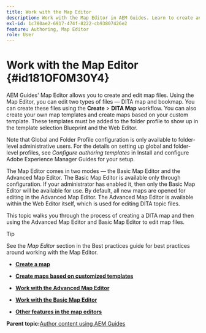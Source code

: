 ```yaml
---
title: Work with the Map Editor
description: Work with the Map Editor in AEM Guides. Learn to create and edit a map file in AEM map editor.
exl-id: 1c780ae2-6917-474f-8222-cb93807426e2
feature: Authoring, Map Editor
role: User
---
```

# Work with the Map Editor {#id181OF0M30Y4}

AEM Guides' Map Editor allows you to create and edit map files. Using the Map Editor, you can edit two types of files — DITA map and bookmap. You can create these files using the **Create** \> **DITA Map** workflow. You can also create your own map templates and create maps based on your custom template. These templates must be added to the folder profile to show up in the template selection Blueprint and the Web Editor.

Note that Global and Folder Profile configuration is only available to folder-level administrative users. For the details on setting up global and folder-level profiles, see *Configure authoring templates* in  Install and configure Adobe Experience Manager Guides for your setup.

The Map Editor comes in two modes — the Basic Map Editor and the Advanced Map Editor. The Basic Map Editor is available only through configuration. If your administrator has enabled it, then only the Basic Map Editor will be available for use. By default, all new maps are opened for editing in the Advanced Map Editor. The Advanced Map Editor is available within the Web Editor itself, which is used for editing DITA topic files.

This topic walks you through the process of creating a DITA map and then using the Advanced Map Editor and Basic Map Editor to edit map files.

>[!TIP]
>
> See the *Map Editor* section in the Best practices guide for best practices around working with the Map Editor.

-   **[Create a map](map-editor-create-map.md)**  

-   **[Create maps based on customized templates](create-maps-customized-templates.md)**  

-   **[Work with the Advanced Map Editor](map-editor-advanced-map-editor.md)**  

-   **[Work with the Basic Map Editor](map-editor-basic-map-editor.md)**  

-   **[Other features in the map editors](map-editor-other-features.md)**  


**Parent topic:**[Author content using AEM Guides](authoring-content-xml-doc.md)
